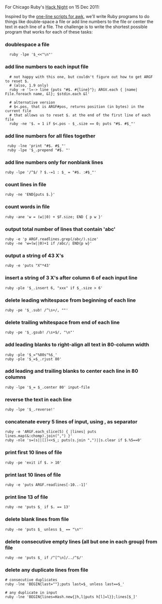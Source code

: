 For Chicago Ruby's [Hack Night](http://www.meetup.com/ChicagoRuby/events/43150262/) on 15 Dec 2011:

Inspired by the [one-line scripts for awk](http://www.pement.org/awk/awk1line.txt),
we'll write Ruby programs to do things
like double-space a file or add line numbers to the file or center the text in each
line of a file.  The challenge is to write the shortest possible program that works
for each of these tasks:

### doublespace a file

      ruby -lpe '$_<<"\n"'


### add line numbers to each input file

      # not happy with this one, but couldn't figure out how to get ARGF to reset $.
      # (also, 1.9 only)
      ruby -e 'l=-> line {puts "#$. #{line}"}; ARGV.each { |name| File.foreach name, &l}; $stdin.each &l'

      # alternative version
      # $<.pos, that is ARGF#pos, returns position (in bytes) in the current file
      # that allows us to reset $. at the end of the first line of each file
      ruby -ne '$. = 1 if $<.pos - $_.size == 0; puts "#$. #$_"'


### add line numbers for all files together

     ruby -lne 'print "#$. #$_"'
     ruby -lpe '$_.prepend "#$. "'


### add line numbers only for nonblank lines

    ruby -lpe '/^$/ ? $.-=1 : $_ = "#$. :#$_"'


### count lines in file

    ruby -ne 'END{puts $.}'


### count words in file

    ruby -ane 'w = (w||0) + $F.size; END { p w }'


### output total number of lines that contain 'abc'

    ruby -e 'p ARGF.readlines.grep(/abc/).size'
    ruby -ne 'w=(w||0)+1 if /abc/; END{p w}'


### output a string of 43 X's

    ruby -e 'puts "X"*43'


### insert a string of 3 X's after column 6 of each input line

    ruby -ple '$_.insert 6, "xxx" if $_.size > 6'


### delete leading whitespace from beginning of each line

    ruby -pe '$_.sub! /^\s+/, ""'


### delete trailing whitespace from end of each line

    ruby -pe '$_.gsub! /\s+$/, "\n"'


### add leading blanks to right-align all text in 80-column width

    ruby -ple '$_="%80s"%$_'
    ruby -ple '$_=$_.rjust 80'


### add leading and trailing blanks to center each line in 80 columns

    ruby -lpe '$_= $_.center 80' input-file


### reverse the text in each line

    ruby -lpe '$_.reverse!'


### concatenate every 5 lines of input, using , as separator

    ruby -e 'ARGF.each_slice(5) { |lines| puts lines.map(&:chomp).join(",") }'
    ruby -nle 's=(s||[])<<$_; puts(s.join ",")||s.clear if $.%5==0'

### print first 10 lines of file

    ruby -pe 'exit if $. > 10'


### print last 10 lines of file

    ruby -e 'puts ARGF.readlines[-10..-1]'


### print line 13 of file

    ruby -ne 'puts $_ if $. == 13'


### delete blank lines from file

    ruby -ne 'puts $_ unless $_ == "\n"'


### delete consecutive empty lines (all but one in each group) from file

    ruby -ne 'puts $_ if /^[^\n]/../^$/'


### delete any duplicate lines from file

    # consecutive duplicates
    ruby -lne 'BEGIN{last=""};puts last=$_ unless last==$_'
    
    # any duplicate in input
    ruby -lne 'BEGIN{lines=Hash.new{|h,l|puts h[l]=l}};lines[$_]'
